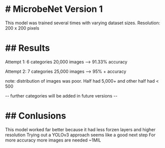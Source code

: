 # # MicrobeNet Version 1 

This model was trained several times with varying dataset sizes.
Resolution: 200 x 200 pixels

# ## Results

Attempt 1: 6 categories 20,000 images --> 91.33% accuracy

Attempt 2: 7 categories 25,000 images --> 95% + accuracy

note: distribution of images was poor. Half had 5,000+ and other half had < 500

-- further categories will be added in future versions --

# ## Conlusions

This model worked far better because it had less forzen layers and higher resolution
Trying out a YOLOv3 approach seems like a good next step
For more accuracy more images are needed ~1MIL
